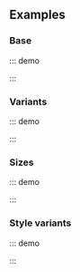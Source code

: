 ## Examples

### Base

::: demo
<template>
    <section>
        <o-field>
            <o-switch>Default</o-switch>
        </o-field>
        <o-field>
            <o-switch v-model="isSwitched">
                {{ isSwitched }}
            </o-switch>
        </o-field>
        <o-field>
            <o-switch v-model="isSwitchedCustom"
                true-value="Yes"
                false-value="No">
                {{ isSwitchedCustom }}
            </o-switch>
        </o-field>
        <o-field>
            <o-switch disabled>Disabled</o-switch>
        </o-field>
    </section>
</template>

<script>
export default {
    data() {
        return {
            isSwitched: false,
            isSwitchedCustom: 'Yes'
        }
    }
}
</script>
:::

### Variants

::: demo
<template>
    <section>
        <o-field>
            <o-switch :value="true">
                Default
            </o-switch>
        </o-field>
        <o-field>
            <o-switch :value="true"
            variant="info">
                Info
            </o-switch>
        </o-field>
        <o-field>
            <o-switch :value="true"
            variant="success">
                Success
            </o-switch>
        </o-field>
        <o-field>
            <o-switch :value="true"
            variant="danger">
                Danger
            </o-switch>
        </o-field>
        <o-field>
            <o-switch :value="true"
            variant="warning">
                Warning
            </o-switch>
        </o-field>
    </section>
</template>

<script>
export default {
}
</script>
:::

### Sizes

::: demo
<template>
    <section>
        <o-field>
            <o-switch size="small">Small</o-switch>
        </o-field>
        <o-field>
            <o-switch>Default</o-switch>
        </o-field>
        <o-field>
            <o-switch size="medium">Medium</o-switch>
        </o-field>
        <o-field>
            <o-switch size="large">Large</o-switch>
        </o-field>
    </section>
</template>

<script>
export default {
}
</script>
:::

### Style variants

::: demo
<template>
    <section>
        <o-field grouped>
            <o-switch v-model="isRounded">Rounded</o-switch>
            <o-switch v-model="position"
                true-value="left"
                false-value="right">Label on left</o-switch>
        </o-field>
        <o-field label="Variant">
            <o-select expanded v-model="variant" placeholder="Variant">
                <option value="null">Default</option>
                <option value="primary">Primary</option>
                <option value="success">Success</option>
                <option value="warning">Warning</option>
                <option value="danger">Danger</option>
            </o-select>
        </o-field>
        <o-field label="Passive Variant">
            <o-select expanded v-model="passive" placeholder="Passive Variant">
                <option value="null">Default</option>
                <option value="primary">Primary</option>
                <option value="success">Success</option>
                <option value="warning">Warning</option>
                <option value="danger">Danger</option>
            </o-select>
        </o-field>
        <o-field label="Size">
            <o-select expanded v-model="size">
                <option value="">Default</option>
                <option value="small">small</option>
                <option value="medium">medium</option>
                <option value="large">large</option>
            </o-select>
        </o-field>
        <o-switch
            :rounded="isRounded"
            :position="position"
            :size="size"
            :variant="variant"
            :passive-variant="passive">Sample</o-switch>
    </section>
</template>

<script>
    export default {
        data() {
            return {
                size: '',
                variant: null,
                passive: null,
                isRounded: false,
                position: 'right'
            }
        }
    }
</script>
:::
